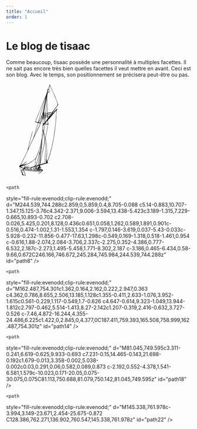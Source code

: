 ```yaml
---
title: "Accueil"
order: 1
---
```

# Le blog de tisaac

Comme beaucoup, tisaac possède une personnalité à multiples facettes. 
Il ne sait pas encore très bien quelles facettes il veut mettre en avant.
Ceci est son blog. Avec le temps, son positionnement se précisera peut-être ou pas.

<svg
   version="1.1"
   id="Layer_1"
   x="0px"
   y="0px"
   width="204px"
   height="264px"
   viewBox="0 0 612 792"
   style="enable-background:new 0 0 612 792;"
   xml:space="preserve"
   id="voilier"
   pagecolor="--couleur-primaire"
   bordercolor="--couleur-primaire"
   borderopacity="1.0">
<g
   id="g254">
	<path
   style="fill:none;"
   d="M277.86,684.738c-0.368,0.174-0.735,0.348-1.104,0.521c-0.97-3.931,0.422-7.654,1.044-11.441   c0.053-0.328,0.569-0.711,0.946-0.834c3.153-1.024,6.298-2.088,9.495-2.959c6.669-1.817,13.391-3.438,20.047-5.3   c6.642-1.856,13.229-3.909,19.84-5.874c4.096-1.219,8.299-2.176,12.228-3.798c1.347-0.556,2.004-2.779,2.976-4.24   c-1.388-0.664-2.747-1.407-4.18-1.95c-0.56-0.213-1.29,0.023-2.356,0.076c0.333-1.092,0.52-1.817,0.773-2.519   c1.16-3.21,2.347-6.41,3.51-9.618c3.367-9.278,6.74-18.555,10.087-27.841c1.871-5.19,3.922-10.329,5.489-15.61   c2.329-7.845,4.222-15.817,6.445-23.694c2.414-8.551,5.238-16.992,7.44-25.595c2.486-9.72,4.569-19.546,6.66-29.36   c2.392-11.221,4.584-22.485,6.899-33.722c0.388-1.883,1.07-3.704,1.43-5.589c1.077-5.651,2.076-11.318,3.082-16.981   c1.479-8.338,3.053-16.661,4.374-25.022c1.31-8.288,2.395-16.61,3.501-24.928c0.572-4.306,0.932-8.64,1.473-12.95   c0.521-4.159,1.135-8.307,1.734-12.457c0.732-5.068,1.556-10.123,2.21-15.201c0.257-1.994,0.035-4.047,0.252-6.049   c0.588-5.439,1.313-10.864,1.943-16.299c0.523-4.51,0.984-9.026,1.478-13.54c0.564-5.165,1.208-10.322,1.681-15.496   c0.425-4.642,0.622-9.304,1.007-13.95c0.206-2.482,0.675-4.941,0.89-7.423c0.489-5.65,1.002-11.301,1.295-16.963   c0.203-3.925-0.167-7.885,0.116-11.801c0.539-7.42,1.449-14.811,2.045-22.227c0.587-7.317,0.891-14.656,1.526-21.968   c0.121-1.392,1.099-2.772,1.895-4.02c0.593-0.926,1.549-1.616,2.313-2.437c1.307-1.401,1.255-3.103-0.021-4.186   c-0.515-0.438-2.539,0.127-3.269,0.85c-3.225,3.193-6.115,6.726-9.349,9.91c-2.708,2.666-4.179,7.189-9.236,6.638   c-0.109-0.012-0.229,0.239-0.372,0.311c-2.561,1.271-5.125,2.533-7.689,3.796c-0.147-0.247-0.297-0.493-0.443-0.739   c0.993-1.624,1.9-3.308,2.994-4.861c4.436-6.295,8.915-12.56,13.405-18.815c4.477-6.236,9.007-12.435,13.474-18.677   c2.744-3.833,5.458-7.689,8.096-11.596c0.942-1.396,1.88-2.934,0.437-5.417c-0.818,1.412-1.472,2.539-2.369,4.084   c-1.555-5.573-2.593-10.138-4.112-14.536c-2.304-6.669-5.02-13.194-7.421-19.831c-2.296-6.344-4.146-12.862-6.677-19.107   c-3.317-8.187-7.101-16.185-10.702-24.256c-2.136-4.787-4.262-9.579-6.482-14.328c-1.036-2.216-2.443-4.262-3.405-6.506   c-3.203-7.469-6.298-14.986-9.391-22.502c-0.691-1.679-1.07-3.492-1.834-5.132c-1.397-3.002-3.039-5.889-4.462-8.879   c-3.3-6.932-6.607-13.863-9.733-20.875c-0.775-1.74-0.861-3.787-1.274-5.692c-0.183-0.839-0.393-1.674-0.589-2.511   c-0.293-0.036-0.585-0.072-0.878-0.108c-0.645,1.453-1.504,2.853-1.893,4.373c-0.932,3.644-1.532,7.372-2.464,11.015   c-1.886,7.376-3.869,14.729-5.897,22.068c-0.366,1.326-1.14,2.54-1.726,3.805c-0.852-1.303-1.709-2.603-2.548-3.915   c-0.088-0.137-0.022-0.367-0.104-0.511c-0.396-0.696-0.818-1.376-1.231-2.062c-0.605,0.639-1.538,1.184-1.757,1.935   c-0.658,2.263-1.031,4.607-1.53,6.917c-0.699,3.242-1.499,6.466-2.097,9.727c-0.869,4.733-1.09,9.649-2.491,14.209   c-2.871,9.35-5.992,18.657-9.654,27.722c-4.752,11.761-10.228,23.227-15.207,34.898c-3.571,8.37-6.842,16.868-10.245,25.31   c-2.522,6.258-5,12.535-7.573,18.772c-1.999,4.844-4.233,9.593-6.153,14.468c-3.528,8.961-6.788,18.028-10.374,26.966   c-3.32,8.279-6.998,16.414-10.375,24.671c-4.047,9.896-7.983,19.839-11.893,29.791c-3.397,8.647-6.617,17.366-10.077,25.988   c-1.112,2.773-1.849,5.802-4.66,7.707c-1.55,1.05-0.953,2.777,1.113,3.471c3.268,1.096,6.564,2.119,9.886,3.037   c2.862,0.792,5.797,1.324,8.662,2.106c1.543,0.421,3.01,1.129,4.452,1.685c-1.66,5.268-3.228,10.071-4.684,14.908   c-1.84,6.115-3.499,12.286-5.4,18.381c-2.139,6.857-4.557,13.628-6.68,20.491c-2.25,7.271-4.241,14.622-6.459,21.902   c-0.772,2.533-2.024,4.919-2.804,7.45c-0.732,2.376-0.963,4.906-1.707,7.278c-2.517,8.027-5.824,15.875-7.572,24.06   c-1.741,8.144-5.932,15.115-8.892,22.65c-2.261,5.76-5.641,11.067-8.237,16.709c-5.077,11.034-9.801,22.232-14.963,33.225   c-3.681,7.84-7.835,15.457-11.792,23.166c-0.222,0.433-0.572,0.8-1.117,1.545c-0.038-0.792-0.13-1.142-0.058-1.453   c1.921-8.167,3.844-16.334,5.803-24.493c0.693-2.884,1.535-5.731,2.214-8.618c1.656-7.05,3.103-14.153,4.917-21.162   c2.605-10.064,5.45-20.067,8.215-30.09c1.209-4.383,2.486-8.746,3.706-13.125c1.076-3.866,2.157-7.733,3.161-11.618   c1.618-6.263,3.167-12.542,4.761-18.811c1.158-4.56,2.341-9.114,3.512-13.671c0.885-3.09,1.707-6.201,2.667-9.269   c3.348-10.691,6.788-21.355,10.097-32.058c1.188-3.84,2.073-7.772,3.15-11.647c1.711-6.151,3.479-12.286,5.18-18.439   c0.13-0.474-0.091-1.046-0.148-1.572c-1.025,0.776-1.575,1.642-1.876,2.586c-1.196,3.75-2.349,7.513-3.456,11.291   c-2.761,9.416-5.47,18.848-8.233,28.263c-1.235,4.204-2.622,8.362-3.809,12.578c-1.565,5.561-3.029,11.15-4.439,16.751   c-0.102,0.41,0.586,1.018,0.907,1.533c-2.479,0.373-2.355,2.576-2.83,4.229c-1.696,5.896-3.192,11.85-4.913,17.738   c-1.018,3.484-2.5,6.838-3.431,10.342c-0.793,2.987-0.857,6.169-1.656,9.154c-3.197,11.942-6.717,23.8-9.81,35.769   c-3.923,15.183-7.551,30.441-11.3,45.668c-2.14,8.69-4.125,17.421-6.454,26.06c-1.434,5.315-3.119,10.598-5.178,15.698   c-2.127,5.266-4.798,10.316-7.312,15.421c-4.729,9.604-9.499,19.187-14.284,28.762c-3.167,6.337-6.486,12.599-9.565,18.977   c-4.102,8.495-7.821,17.181-12.109,25.578c-3.604,7.061-7.746,13.851-11.739,20.708c-1.398,2.404-3.389,4.512-4.484,7.027   c-0.696,1.601-1.251,2.152-2.935,2.123c-0.998-0.018-2.741,0.528-2.853,1.083c-0.204,1.01,0.421,2.285,0.955,3.319   c0.5,0.97,1.631,1.672,1.954,2.664c0.89,2.736,1.381,5.601,2.243,8.348c4.232,13.468,9.593,26.498,15.096,39.489   c2.402,5.672,3.741,11.787,5.795,17.619c0.351,0.995,1.963,2.315,2.846,2.213c2.912-0.337,5.442,0.187,7.633,2.038   c2.898,2.447,5.566,0.485,8.376-0.212c-0.9-0.68-1.881-1.368-2.797-1.289c-3.931,0.336-6.27-1.787-7.987-4.883   c-1.477-2.66-3.635-5.312-3.963-8.145c-0.388-3.348,0.779-6.901,1.43-10.337c0.685-3.616,1.735-7.17,2.284-10.802   c0.369-2.442,0.842-4.569,3.047-6.066c0.43-0.293,0.39-1.495,0.321-2.255c-0.104-1.158-0.426-2.295-0.654-3.441   c0.261-0.06,0.521-0.12,0.78-0.18c0.298,0.588,0.735,1.146,0.873,1.77c1.464,6.624,2.807,13.275,4.329,19.886   c1.829,7.944,2.374,16.251,6.998,23.956c-2.002-0.144-3.476-0.249-4.933-0.353c0,0.35-0.067,0.622,0.01,0.672   c1.855,1.205,3.609,2.761,5.648,3.403c0.914,0.288,2.407-1.257,3.636-1.971c-0.503-0.803-0.983-1.623-1.517-2.406   c-0.63-0.922-1.626-1.723-1.911-2.731c-2.402-8.505-4.778-17.02-6.95-25.585c-1.092-4.31-1.776-8.725-2.58-13.104   c-0.408-2.222-0.673-4.469-1.019-6.815c0.632-0.126,1.063-0.327,1.46-0.273c6.076,0.827,12.157,1.634,18.218,2.558   c3.95,0.603,7.871,1.4,11.809,2.083c0.932,0.16,1.896,0.141,2.825,0.316c6.802,1.281,13.569,2.791,20.406,3.841   c7.419,1.139,14.886,2.044,22.362,2.714c9.314,0.835,18.651,1.592,27.994,1.87c5.958,0.179,11.968-0.328,17.909-0.963   c8.246-0.879,16.444-2.195,24.674-3.233c0.908-0.114,1.89,0.364,2.837,0.569c-5.354,3.242-10.955,4.638-16.702,5.13   c-6.621,0.566-13.313,0.353-19.917,1.034c-8.403,0.866-16.789,0.851-25.192,0.523c-6.516-0.255-13.066-0.383-19.526-1.177   c-8.839-1.086-17.604-2.774-26.408-4.159c-7.437-1.169-14.876-2.321-22.328-3.386c-4.586-0.655-9.188-1.289-13.804-1.578   c-1.156-0.072-2.397,1.22-3.599,1.885c0.959,0.483,1.882,1.281,2.885,1.403c10.418,1.266,20.862,2.321,31.269,3.656   c4.649,0.596,9.201,1.973,13.854,2.503c11.115,1.267,22.256,2.335,33.403,3.292c4.784,0.41,9.611,0.521,14.414,0.455   c10.089-0.139,20.174-0.484,30.262-0.751c0.259-0.007,0.517-0.074,0.773-0.128c5.521-1.145,11.044-2.292,17.188-3.567   c-3.537,3.129-6.336,6.275-9.749,8.467c-5.138,3.3-10.71,5.92-16.086,8.85c-1.974,1.075-3.915,2.21-5.87,3.316   c0.14,0.299,0.281,0.598,0.421,0.897c0.708-0.155,1.438-0.243,2.119-0.475c8.853-2.993,16.896-7.527,24.446-12.97   c4.846-3.491,8.338-8.193,11.441-13.204c1.328-2.145,0.982-3.763-1.356-4.628c-3.963-1.468-8.031-2.676-12.108-3.801   c-3.298-0.91-4.705-4.641-2.613-7.4c2.814-3.715,2.624-5.449-1.014-8.322c1.495-1.972,1.357-3.802-0.608-5.463   C280.781,683.303,279.329,683.519,277.86,684.738z M351.011,731.968c0.007,0.083,0.014,0.165,0.021,0.247   c-13.362,1.052-26.726,2.103-39.922,3.141c1.025,1.072,5.075,2.061,8.058,1.762c6.52-0.651,13.038-1.904,19.551-1.87   c10.281,0.055,19.939-3.525,30.041-4.264c4.703-0.344,9.402-0.755,14.11-1.008c2-0.107,4.029,0.292,6.022,0.147   c5.635-0.408,11.27-0.895,16.884-1.534c1.95-0.222,3.84-0.981,5.756-1.495c-0.05-0.344-0.101-0.686-0.15-1.028   c-0.848-0.041-1.728-0.249-2.537-0.092c-1.626,0.317-3.199,1.15-4.816,1.214c-8.462,0.334-16.908,1.399-25.409,0.35   c-2.555-0.314-5.231-0.003-7.807,0.351c-1.527,0.209-2.932,1.351-4.456,1.538c-1.577,0.194-3.232-0.417-4.852-0.402   c-6.133,0.055-12.266,0.211-18.397,0.358c-0.682,0.018-1.358,0.223-2.038,0.341c-0.009,0.396-0.018,0.792-0.028,1.188   C344.364,731.263,347.688,731.615,351.011,731.968z M244.539,744.288c0.745,1.696,1.627,2.384,3.906,2.319   c3.226-0.092,6.474-0.207,9.66-0.672c2.844-0.415,6.028-0.691,8.302-2.187c2.146-1.409,4.257-1.835,6.532-2.187   c1.632-0.253,3.09-0.457,3.706-2.337c0.143-0.437,0.912-0.785,1.461-0.954c5.774-1.774,11.703-1.53,17.63-1.298   c1.811,0.07,3.632,0.18,5.43,0.033c0.551-0.045,1.038-0.881,1.553-1.354c-0.629-0.312-1.24-0.844-1.891-0.901   c-2.703-0.234-5.42-0.462-8.128-0.436c-3.664,0.037-7.704-0.613-10.893,0.702c-4.432,1.829-9.095,3.052-13.438,5.423   c-4.419,2.413-9.986,2.877-15.125,3.76C250.398,744.688,247.398,744.288,244.539,744.288z M162.487,754.301   c3.021,4.698,24.923,5.092,27.616,0.995c-1.533,0-2.956,0-4.377,0c8.242-1.869,17.025-1.353,24.486-6.225   c-1.311-0.105-2.52,0.207-3.727,0.526c-2.755,0.729-5.472,1.68-8.27,2.142c-4.622,0.763-9.297,1.197-13.944,1.812   c-0.583,0.077-1.14,0.397-1.7,0.626c-1.318,0.539-2.596,1.204-3.952,1.615c-4.53,1.378-8.822-0.342-13.185-1.128   C164.649,754.522,163.849,754.465,162.487,754.301z M341.66,749.186c0.145-0.248,0.29-0.495,0.434-0.743   c-0.684-0.26-1.384-0.774-2.05-0.734c-2.874,0.174-5.735,0.698-8.607,0.753c-11.491,0.221-22.984,0.312-34.476,0.464   c-0.603,0.008-1.204,0.147-1.806,0.226c0.767,0.848,1.546,1.39,2.36,1.45C312.275,751.698,326.995,751.279,341.66,749.186z    M81.045,749.595c0.034,0.547,0.068,1.093,0.102,1.64c10.025,0,20.052,0.096,30.075-0.075c2.203-0.038,4.388-1.027,6.581-1.579   c-0.029-0.291-0.059-0.582-0.089-0.873c-1.679,0-3.358-0.011-5.038,0.002c-7.233,0.05-14.467,0.042-21.698,0.192   C87.664,748.97,84.355,749.354,81.045,749.595z M321.468,755.288c-0.055,0.311-0.107,0.621-0.162,0.932   c1.818,0.327,3.626,0.853,5.458,0.952c11.332,0.611,22.558-0.68,33.764-2.128c0.923-0.119,1.728-1.142,2.587-1.744   c-0.161-0.21-0.322-0.421-0.483-0.631C349.086,756.118,335.24,755.176,321.468,755.288z M145.338,761.978   c-8.436-1.431-16.952,0.293-25.675-0.872C121.667,764.432,141.344,765.127,145.338,761.978z M172.025,764.895   c-2.421-2.491-5.099-0.911-7.565-0.864c-2.695,0.052-5.389,0.472-8.072,0.813c-2.423,0.309-4.832,0.729-7.528,1.145   C152.135,768.771,166.039,767.974,172.025,764.895z M172.286,760.921c3.359,4.196,7.52,2.586,11.22,2.471   c4.104-0.127,8.053-1.442,11.892-2.854c-0.051-0.249-0.101-0.5-0.153-0.75C187.68,760.162,180.118,760.534,172.286,760.921z    M380.749,754.32c-0.207,0.132-0.415,0.262-0.623,0.393c0.903,0.661,1.78,1.85,2.714,1.896c6.782,0.34,13.55-0.002,20.228-1.331   c0.556-0.11,0.974-0.914,1.456-1.396c-0.703-0.192-1.436-0.626-2.099-0.537c-2.671,0.361-5.311,1.198-7.979,1.275   C389.887,754.752,385.315,754.444,380.749,754.32z M291.908,752.158c-8.653,0-17.306,0-25.959,0   c0.713,0.911,1.64,1.694,2.671,1.873C274.214,755.002,290.471,754.119,291.908,752.158z M203.881,754.926   c5.855,3.534,10.385-0.188,15.925-1.154c-1.111-0.497-1.527-0.684-2.582-1.156c2.192-0.254,3.718-0.43,5.683-0.656   c-1.712-1.854-3.154-1.63-4.808-0.941c-2.083,0.868-4.212,1.666-6.386,2.258C209.294,753.933,206.805,754.323,203.881,754.926z    M349.809,769.228c-0.004-0.384-0.008-0.766-0.012-1.148c-7.705,0-15.411,0-23.116,0c-0.363,0.269-0.727,0.536-1.091,0.804   c0.754,0.212,1.494,0.537,2.261,0.618C335.205,770.286,342.525,770.146,349.809,769.228z M241.906,744.035   c-7.893,0.812-15.786,1.624-23.773,2.444C220.733,748.715,237.524,747.423,241.906,744.035z M243.085,761.063   c-7.527,0.312-14.304,0.591-21.083,0.871c0.011,0.242,0.021,0.484,0.03,0.726C226.67,764.347,239.954,763.685,243.085,761.063z    M278.203,761.721c0.015-0.353,0.031-0.706,0.046-1.059c-7.503-0.351-15.005-0.701-22.509-1.051c-0.019,0.41-0.035,0.82-0.054,1.23   C263.162,761.868,270.665,762.234,278.203,761.721z M284.066,761.957c-0.008,0.376-0.017,0.752-0.025,1.128   c6.999,0.458,13.965,0.417,20.812-1.592c-0.011-0.235-0.023-0.47-0.035-0.705C297.901,761.178,290.983,761.566,284.066,761.957z    M361.095,767.456c0.029,0.441,0.058,0.883,0.086,1.324c5.373-0.2,10.823,1.356,16.092-1.324   C371.88,767.456,366.487,767.456,361.095,767.456z M297.098,768.3c3.186,1.967,14.249,0.831,16.351-1.478   C307.712,767.341,302.404,767.82,297.098,768.3z M249.928,772.897c4.172,2.549,16.467,2.889,18.355,1.02   C262.159,773.577,256.043,773.236,249.928,772.897z M242.555,749.374c-5.845,0.441-11.69,0.883-17.719,1.338   C226.702,752.186,240.338,751.563,242.555,749.374z M98.416,759.209c3.072,2.592,12.311,3.243,14.505,1.211   C107.916,760.002,103.166,759.605,98.416,759.209z M326.382,778.829c-0.005,0.313-0.009,0.626-0.012,0.939   c5.683,0.271,11.372,0.047,17.062-0.168c0.002-0.257,0.004-0.515,0.005-0.771C337.752,778.829,332.066,778.829,326.382,778.829z    M250.02,758.283c-0.022-0.303-0.045-0.605-0.068-0.907c-3.678,0-7.355,0-11.034,0c0.003,0.302,0.004,0.604,0.006,0.907   C242.623,758.283,246.322,758.283,250.02,758.283z M275.246,772.946c-0.015,0.366-0.031,0.732-0.047,1.1   c3.846,1.327,7.754,1.405,11.737,0.006C283.039,773.683,279.143,773.314,275.246,772.946z M251.47,751.768   c0.022,0.294,0.044,0.588,0.067,0.882c4.152,0,8.303,0,12.456,0c-0.012-0.294-0.023-0.588-0.035-0.882   C259.796,751.768,255.633,751.768,251.47,751.768z M374.98,754.826c0.031-0.283,0.062-0.563,0.094-0.847   c-3.031-0.273-6.062-0.548-9.095-0.82C368.663,756.502,371.826,755.626,374.98,754.826z M396.324,765.668   c-3.231,0.341-6.463,0.682-9.693,1.021C388.364,768.512,394.553,767.694,396.324,765.668z M278.546,749.513   c-0.021-0.296-0.044-0.591-0.065-0.887c-4.179,0-8.357,0-12.536,0c0.001,0.242,0.002,0.485,0.003,0.729   C270.144,750.086,274.346,749.793,278.546,749.513z M117.943,752.032c2.615-0.185,5.23-0.369,7.846-0.554   C123.22,749.645,119.073,749.92,117.943,752.032z M358.515,767.93c-1.483-2.165-3.16-1.723-4.92-1.378   C354.477,768.572,354.604,768.611,358.515,767.93z"
   id="path2" />
	<path
   style="fill-rule:evenodd;clip-rule:evenodd;"
   d="M217.13,395.592c-1.172,4.556-2.354,9.111-3.513,13.67   c-1.594,6.269-3.143,12.548-4.761,18.811c-1.004,3.885-2.085,7.752-3.161,11.618c-1.22,4.379-2.497,8.742-3.706,13.125   c-2.765,10.022-5.609,20.025-8.215,30.09c-1.814,7.009-3.261,14.112-4.917,21.162c-0.679,2.887-1.521,5.734-2.214,8.618   c-1.958,8.159-3.882,16.326-5.803,24.493c-0.073,0.312,0.02,0.661,0.058,1.453c0.544-0.745,0.895-1.112,1.117-1.545   c3.957-7.709,8.111-15.326,11.792-23.166c5.162-10.992,9.886-22.19,14.963-33.225c2.596-5.642,5.976-10.949,8.237-16.709   c2.96-7.535,7.15-14.507,8.892-22.65c1.748-8.185,5.055-16.032,7.572-24.06c0.743-2.372,0.975-4.902,1.707-7.278   c0.779-2.531,2.031-4.917,2.804-7.45c2.218-7.28,4.21-14.631,6.459-21.902c2.124-6.862,4.542-13.633,6.68-20.491   c1.901-6.096,3.56-12.267,5.4-18.381c1.456-4.837,3.024-9.64,4.684-14.908c-1.442-0.556-2.909-1.264-4.452-1.685   c-2.865-0.783-5.799-1.315-8.662-2.106c-3.322-0.918-6.618-1.941-9.886-3.037c-2.066-0.693-2.663-2.421-1.113-3.471   c2.811-1.905,3.548-4.934,4.66-7.707c3.459-8.623,6.68-17.341,10.077-25.988c3.91-9.952,7.846-19.895,11.893-29.791   c3.378-8.257,7.056-16.392,10.375-24.671c3.585-8.938,6.845-18.005,10.374-26.966c1.92-4.875,4.154-9.624,6.153-14.468   c2.573-6.237,5.051-12.514,7.573-18.772c3.402-8.442,6.674-16.94,10.245-25.31c4.979-11.672,10.455-23.137,15.207-34.898   c3.662-9.064,6.783-18.372,9.654-27.722c1.401-4.56,1.622-9.476,2.491-14.209c0.598-3.261,1.397-6.484,2.097-9.727   c0.499-2.31,0.872-4.654,1.53-6.917c0.219-0.751,1.151-1.296,1.757-1.935c0.413,0.687,0.835,1.367,1.231,2.062   c0.082,0.144,0.017,0.374,0.104,0.511c0.839,1.312,1.696,2.612,2.548,3.915c0.586-1.265,1.359-2.479,1.726-3.805   c2.028-7.339,4.012-14.691,5.897-22.068c0.932-3.644,1.532-7.372,2.464-11.015c0.389-1.52,1.248-2.919,1.893-4.373   c0.293,0.036,0.585,0.072,0.878,0.108c0.196,0.836,0.406,1.671,0.589,2.511c0.413,1.905,0.499,3.952,1.274,5.692   c3.126,7.012,6.434,13.943,9.733,20.875c1.423,2.99,3.064,5.877,4.462,8.879c0.764,1.64,1.143,3.454,1.834,5.132   c3.093,7.517,6.188,15.033,9.391,22.502c0.962,2.244,2.369,4.29,3.405,6.506c2.221,4.749,4.347,9.541,6.482,14.328   c3.602,8.071,7.385,16.069,10.702,24.256c2.53,6.246,4.381,12.763,6.677,19.107c2.401,6.636,5.117,13.162,7.421,19.831   c1.52,4.398,2.558,8.962,4.112,14.536c0.897-1.546,1.551-2.672,2.369-4.084c1.443,2.483,0.506,4.021-0.437,5.417   c-2.638,3.907-5.352,7.762-8.096,11.596c-4.467,6.242-8.997,12.441-13.474,18.677c-4.49,6.255-8.97,12.521-13.405,18.815   c-1.094,1.553-2.001,3.237-2.994,4.861c0.146,0.247,0.296,0.493,0.443,0.739c2.564-1.263,5.129-2.525,7.689-3.796   c0.144-0.071,0.263-0.323,0.372-0.311c5.058,0.551,6.528-3.973,9.236-6.638c3.233-3.184,6.124-6.716,9.349-9.91   c0.729-0.723,2.754-1.288,3.269-0.85c1.275,1.083,1.327,2.784,0.021,4.186c-0.765,0.821-1.721,1.511-2.313,2.437   c-0.796,1.248-1.773,2.628-1.895,4.02c-0.636,7.312-0.939,14.651-1.526,21.968c-0.596,7.416-1.506,14.807-2.045,22.227   c-0.283,3.916,0.087,7.876-0.116,11.801c-0.293,5.662-0.806,11.313-1.295,16.963c-0.215,2.481-0.684,4.941-0.89,7.423   c-0.385,4.646-0.582,9.309-1.007,13.95c-0.473,5.173-1.116,10.331-1.681,15.496c-0.493,4.513-0.954,9.03-1.478,13.54   c-0.63,5.435-1.355,10.859-1.943,16.299c-0.217,2.002,0.005,4.055-0.252,6.049c-0.654,5.078-1.478,10.133-2.21,15.201   c-0.6,4.149-1.214,8.297-1.734,12.457c-0.541,4.31-0.9,8.644-1.473,12.95c-1.106,8.317-2.191,16.64-3.501,24.928   c-1.321,8.361-2.895,16.685-4.374,25.022c-1.006,5.663-2.005,11.33-3.082,16.981c-0.359,1.885-1.042,3.706-1.43,5.589   c-2.315,11.236-4.508,22.501-6.899,33.722c-2.091,9.814-4.174,19.641-6.66,29.36c-2.202,8.603-5.026,17.044-7.44,25.595   c-2.224,7.877-4.116,15.85-6.445,23.694c-1.567,5.281-3.618,10.42-5.489,15.61c-3.347,9.286-6.72,18.562-10.087,27.841   c-1.163,3.208-2.35,6.408-3.51,9.618c-0.254,0.701-0.44,1.427-0.773,2.519c1.066-0.053,1.797-0.289,2.356-0.076   c1.433,0.543,2.792,1.286,4.18,1.95c-0.972,1.461-1.629,3.685-2.976,4.24c-3.929,1.622-8.132,2.579-12.228,3.798   c-6.61,1.965-13.198,4.018-19.84,5.874c-6.656,1.862-13.378,3.482-20.047,5.3c-3.197,0.871-6.341,1.935-9.495,2.959   c-0.377,0.123-0.893,0.506-0.946,0.834c-0.622,3.787-2.014,7.511-1.044,11.441c0.176,1.709-1.817,4.104,2.165,4.751   c-1.06,2.457-2.032,4.628-2.926,6.832c-0.238,0.591-0.31,1.284-0.285,1.924c0.006,0.152,0.706,0.358,1.098,0.395   c0.724,0.065,1.458,0.022,2.187,0.025c-0.31,0.853-0.668,1.689-0.918,2.56c-0.814,2.841-1.685,5.673-2.309,8.557   c-0.155,0.716,0.54,1.615,0.845,2.431c0.287,0.001,0.576,0.001,0.863,0.003c1.203-3.848,2.674-7.637,3.537-11.561   c0.995-4.522,2.013-9.203-2.195-13.033c-0.74-0.673-0.66-2.246-0.958-3.403c1.469-1.22,2.921-1.436,4.492-0.106   c1.965,1.661,2.103,3.491,0.608,5.463c3.638,2.873,3.828,4.607,1.014,8.322c-2.091,2.76-0.685,6.49,2.613,7.4   c4.077,1.125,8.145,2.333,12.108,3.801c2.338,0.865,2.684,2.483,1.356,4.628c-3.104,5.011-6.596,9.713-11.441,13.204   c-7.55,5.442-15.594,9.977-24.446,12.97c-0.681,0.231-1.411,0.319-2.119,0.475c-0.14-0.3-0.281-0.599-0.421-0.897   c1.955-1.106,3.896-2.241,5.87-3.316c5.376-2.93,10.949-5.55,16.086-8.85c3.413-2.191,6.212-5.338,9.749-8.467   c-6.144,1.275-11.666,2.423-17.188,3.567c-0.256,0.054-0.515,0.121-0.773,0.128c-10.087,0.267-20.173,0.612-30.262,0.751   c-4.803,0.066-9.63-0.045-14.414-0.455c-11.147-0.957-22.288-2.025-33.403-3.292c-4.652-0.53-9.205-1.907-13.854-2.503   c-10.407-1.335-20.851-2.391-31.269-3.656c-1.003-0.122-1.926-0.92-2.885-1.403c1.202-0.665,2.443-1.957,3.599-1.885   c4.616,0.289,9.218,0.923,13.804,1.578c7.452,1.064,14.891,2.217,22.328,3.386c8.804,1.385,17.568,3.073,26.408,4.159   c6.46,0.794,13.01,0.922,19.526,1.177c8.403,0.327,16.789,0.343,25.192-0.523c6.603-0.682,13.295-0.468,19.917-1.034   c5.748-0.492,11.348-1.888,16.702-5.13c-0.947-0.205-1.93-0.684-2.837-0.569c-8.23,1.038-16.428,2.354-24.674,3.233   c-5.941,0.635-11.951,1.142-17.909,0.963c-9.343-0.278-18.68-1.035-27.994-1.87c-7.476-0.67-14.943-1.575-22.362-2.714   c-6.837-1.05-13.604-2.56-20.406-3.841c-0.929-0.176-1.893-0.156-2.825-0.316c-3.938-0.683-7.859-1.48-11.809-2.083   c-6.062-0.924-12.142-1.73-18.218-2.558c-0.396-0.054-0.828,0.147-1.46,0.273c0.346,2.347,0.611,4.594,1.019,6.815   c0.804,4.38,1.488,8.795,2.58,13.104c2.171,8.565,4.548,17.08,6.95,25.585c0.285,1.009,1.281,1.81,1.911,2.731   c0.533,0.783,1.013,1.604,1.517,2.406c-1.229,0.714-2.722,2.259-3.636,1.971c-2.039-0.643-3.793-2.198-5.648-3.403   c-0.077-0.05-0.01-0.322-0.01-0.672c1.457,0.104,2.931,0.209,4.933,0.353c-4.624-7.705-5.168-16.012-6.998-23.956   c-1.521-6.61-2.864-13.262-4.329-19.886c-0.138-0.623-0.575-1.182-0.873-1.77c-0.26,0.06-0.52,0.12-0.78,0.18   c0.229,1.146,0.55,2.283,0.654,3.441c0.069,0.76,0.109,1.962-0.321,2.255c-2.205,1.497-2.678,3.624-3.047,6.066   c-0.549,3.632-1.6,7.186-2.284,10.802c-0.65,3.436-1.817,6.989-1.43,10.337c0.328,2.833,2.486,5.484,3.963,8.145   c1.717,3.096,4.056,5.219,7.987,4.883c0.916-0.079,1.896,0.609,2.797,1.289c-2.81,0.697-5.479,2.659-8.376,0.212   c-2.191-1.852-4.721-2.375-7.633-2.038c-0.883,0.103-2.495-1.218-2.846-2.213c-2.054-5.832-3.393-11.947-5.795-17.619   c-5.503-12.991-10.864-26.021-15.096-39.489c-0.862-2.747-1.354-5.611-2.243-8.348c-0.323-0.992-1.454-1.694-1.954-2.664   c-0.533-1.034-1.159-2.31-0.955-3.319c0.112-0.555,1.855-1.101,2.853-1.083c1.684,0.029,2.239-0.522,2.935-2.123   c1.095-2.516,3.086-4.623,4.484-7.027c3.993-6.857,8.134-13.647,11.739-20.708c4.288-8.397,8.007-17.083,12.109-25.578   c3.079-6.378,6.398-12.64,9.565-18.977c4.785-9.575,9.556-19.158,14.284-28.762c2.515-5.104,5.186-10.155,7.312-15.421   c2.059-5.101,3.744-10.383,5.178-15.698c2.329-8.639,4.314-17.369,6.454-26.06c3.749-15.227,7.376-30.485,11.3-45.668   c3.093-11.969,6.613-23.826,9.81-35.769c0.799-2.985,0.863-6.167,1.656-9.154c0.93-3.504,2.413-6.857,3.431-10.342   c1.72-5.889,3.216-11.842,4.913-17.738c0.475-1.653,0.35-3.856,2.83-4.229L217.13,395.592z M389.619,246.258   c2.359-3.049,4.719-6.1,7.079-9.149c-0.325-0.22-0.649-0.439-0.974-0.659c-2.047,3.253-4.094,6.506-6.141,9.76   c-2.666,0.812-4.406,2.544-5.357,5.061c0.178,0.167,0.355,0.334,0.533,0.501C386.379,249.934,387.999,248.096,389.619,246.258z    M313.688,201.955c0.217-0.476,0.546-0.931,0.637-1.429c0.999-5.502,2.002-11.004,2.909-16.521c0.32-1.946,0.384-3.933,0.563-5.902   c-1.214,4.585-2.048,9.181-2.771,13.796c-0.522,3.341-0.896,6.705-1.336,10.059c-0.54,1.934-1.079,3.868-1.619,5.802   c0.347,0.067,0.694,0.133,1.041,0.201C313.305,205.958,313.497,203.957,313.688,201.955z M271.875,701.419   c2.002-1.562,2.078-5.418,0.215-7.471c-0.472,1.384-1.102,2.781-1.394,4.246c-0.182,0.911,0.146,1.925,0.246,2.893   c-0.521,1.674-1.207,3.317-1.524,5.028c-0.442,2.395-0.609,4.84-0.938,7.637c1.54-0.354,2.526-0.583,3.97-0.916   c-0.685-1.693-1.271-3.146-1.66-4.104c0.707-1.241,1.674-2.243,1.799-3.34C272.735,704.111,272.145,702.747,271.875,701.419z    M226.094,685.751c2.151-0.652,4.302-1.304,6.453-1.956c-0.12-0.372-0.238-0.743-0.357-1.116c-2.03,0.851-4.061,1.701-6.092,2.552   c-1.194,0.184-2.397,0.317-3.58,0.559c-6.456,1.32-12.22,5.343-19.147,4.917c-0.438-0.027-1.203,0.735-1.353,1.263   c-0.836,2.935-1.483,5.923-2.293,8.866c-0.386,1.402-0.258,2.68,1.273,2.847c0.83,0.092,2.145-0.642,2.602-1.392   c2.31-3.789,2.144-4.934-0.742-8.131c1.765-0.918,3.414-2.057,5.239-2.673C214.06,689.472,220.089,687.648,226.094,685.751z    M311.09,196.66c2.056-2.843,1.593-6.091,1.71-9.242c-0.568,1.729-1.056,3.464-1.378,5.23c-0.241,1.328-0.269,2.695-0.392,4.045   c-1.146,4.107-2.495,8.17-3.393,12.331c-1.932,8.962-3.563,17.987-5.449,26.958c-1.182,5.617-2.601,11.185-3.914,16.773   c1.922-3.126,4.132-6.246,5.026-9.706c1.856-7.179,3.075-14.526,4.44-21.826c1.222-6.533,2.347-13.086,3.385-19.652   C311.378,199.976,311.117,198.3,311.09,196.66z M281.503,324.89c-1.6,0.851-2.446,0.434-2.03-1.414   c1.263-5.611,2.654-11.193,3.929-16.802c2.149-9.454,4.241-18.92,6.383-28.376c0.151-0.67,0.576-1.276,0.761-1.942   c0.161-0.576,0.161-1.197,0.156-1.152c-7.88,15.394-15.978,31.21-24.094,47.065c0.557,0.406,0.871,0.796,1.26,0.895   c4.209,1.066,8.425,2.109,12.663,3.052c0.216,0.048,0.646-0.86,0.978-1.322c0.339-0.501,0.776-0.961,1.005-1.509   c2.805-6.708,5.575-13.432,8.363-20.148c1.308-3.149,3.118-6.183,3.835-9.459c1.128-5.15,1.405-10.48,2.262-15.699   c1.161-7.073,2.543-14.11,3.782-21.171c0.098-0.554-0.191-1.175-0.42-2.415c-0.537,0.8-0.697,1.001-0.818,1.224   c-3.787,6.945-5.002,14.679-6.771,22.235c-1.274,5.442-2.286,10.947-3.597,16.379c-0.697,2.887-1.964,5.638-2.657,8.525   C284.733,310.179,283.154,317.543,281.503,324.89z M329.032,139.629c0.262-2.972,0.522-5.944,0.783-8.916   c-1.191,2.231-1.859,4.469-2.252,6.754c-0.176,1.03,0.196,2.155,0.319,3.237c-0.505,0.88-1.279,1.707-1.469,2.65   c-0.727,3.64-1.209,7.328-1.889,10.978c-1.422,7.649-3.018,15.268-4.346,22.933c-1.506,8.701-2.794,17.438-4.184,26.159   c-1.236,7.765-2.768,15.499-3.621,23.306c-0.562,5.129-3.369,10.204-0.868,15.543c0.212,0.452-0.024,1.24-0.279,1.761   c-0.97,1.989,0.003,2.628,1.782,2.576c2.361-0.07,4.716-0.349,7.078-0.408c1.816-0.045,2.455-0.87,2.409-2.632   c-0.056-2.192-0.033-4.399,0.16-6.582c1.346-15.136,2.884-30.255,4.081-45.402c0.911-11.532,1.498-23.092,2.058-34.648   C329.073,151.179,328.966,145.4,329.032,139.629z M153.793,673.646c0.349,0.775,1.04,1.58,0.974,2.318   c-0.122,1.368-0.828,2.679-1.021,4.05c-0.189,1.34-0.041,2.728-0.041,4.276c-1.576,0.633-2.934,3.419-3.427,8.086   c5.219-5.835,10.156-11.355,15.093-16.876c0.323,0.288,0.646,0.576,0.97,0.863c-2.743,7.061-8.954,11.359-14.052,16.559   c3.1-1.746,6.04-3.642,9.001-5.504c1.24-0.779,2.556-1.646,3.193,0.547c2.083-1.299,4.208-2.516,6.22-3.9   c4.842-3.332,9.617-6.765,14.458-10.099c0.688-0.475,1.595-0.633,2.4-0.937c0.103,0.279,0.206,0.559,0.309,0.838   c-10.786,8.641-21.906,16.754-35.343,21.223c0.214,0.443,0.428,0.889,0.643,1.333c11.533-3.96,23.066-7.92,34.599-11.879   c0.123,0.274,0.246,0.55,0.369,0.825c-4.013,1.836-8.026,3.671-11.713,5.356c6.536-0.477,13.402-0.965,20.265-1.487   c2.604-0.197,5.304-0.106,7.785-0.784c9.433-2.575,18.808-5.369,28.161-8.225c0.79-0.241,1.682-1.48,1.806-2.358   c0.976-6.916,1.955-13.839,2.588-20.792c0.998-10.952,1.726-21.929,2.619-33.545c-1.323,0.584-2.44,0.88-3.332,1.502   c-8.679,6.052-17.229,12.291-26.003,18.199c-6.029,4.06-12.344,7.694-18.549,11.49c-1.791,1.096-3.622,2.131-5.471,3.125   c-6.005,3.227-11.95,6.583-18.07,9.579c-4.702,2.302-9.633,4.136-14.461,6.179c-11.879,4.369-24.133,7.222-36.816,9.11   c8.782,4.73,17.62,9.023,26.532,13.153c0.602,0.278,2.335-0.457,2.597-1.104c1.834-4.522,3.423-9.145,5.082-13.738   C152.043,678.572,152.914,676.107,153.793,673.646z M126.549,668.21c3.816-1.916,7.603-3.894,11.465-5.713   c1.185-0.558,2.854-0.313,3.829-1.056c8.689-6.614,17.269-13.375,25.898-20.066c0.462-0.357,1.097-0.492,1.651-0.729   c0.133,0.214,0.266,0.429,0.399,0.644c-6.908,6.401-13.561,13.111-21.521,18.291c-7.996,5.204-16.078,10.273-24.122,15.402   c9.567-4.093,18.606-9.495,28.664-12.437c0.17,0.356,0.342,0.713,0.512,1.069c-7.992,3.965-15.984,7.929-23.976,11.894   c3.281-0.468,6.671-0.98,9.69-2.326c9.963-4.441,19.79-9.188,29.674-13.804c0.858-0.401,1.763-0.699,2.646-1.045   c0.144,0.313,0.288,0.626,0.43,0.939c-9.02,5.228-18.062,10.412-27.659,14.71c4.615-1.048,9.167-2.249,13.46-4.065   c8.153-3.449,16.18-7.148,23.752-11.854c9.741-6.053,19.954-11.354,29.63-17.502c7.437-4.725,14.37-10.242,21.503-15.439   c2.103-1.532,4.74-2.779,6.061-4.842c3.032-4.735,5.7-9.763,7.969-14.912c2.748-6.236,4.853-12.754,7.378-19.092   c4.274-10.729,8.878-21.333,12.929-32.145c3.065-8.183,5.561-16.582,8.16-24.932c1.43-4.597,2.589-9.279,3.8-13.941   c1.758-6.771,3.608-13.523,5.127-20.349c1.446-6.496,2.513-13.075,3.75-19.617c1.457-7.701,3.258-15.358,4.281-23.117   c1.031-7.824,1.188-15.761,1.914-23.63c0.899-9.759,1.992-19.499,2.994-29.25c0.465-4.53,1.025-9.057,1.331-13.599   c0.228-3.392,0.109-6.807,0.165-10.211c0.018-1.052,0.104-2.102,0.157-3.153c0.385-7.586,0.784-15.171,1.148-22.757   c0.298-6.167-0.017-12.431,0.974-18.481c1.2-7.326,0.695-14.559,0.553-21.848c-0.071-3.635,0.062-7.274,0.106-10.912   c0.032-2.635,0.133-5.272,0.062-7.904c-0.016-0.6-0.611-1.185-1.158-2.17c-0.56,1.074-0.875,1.584-1.103,2.13   c-3.428,8.221-6.742,16.491-10.294,24.659c-3.491,8.027-7.357,15.892-10.804,23.937c-2.888,6.74-5.207,13.725-8.148,20.439   c-3.087,7.046-6.553,13.928-9.961,20.829c-5.118,10.361-10.365,20.658-15.486,31.016c-4.804,9.718-9.559,19.459-14.247,29.231   c-2.306,4.806-4.412,9.707-6.613,14.563c-2.06,4.541-4.05,9.115-6.206,13.61c-2.986,6.229-6.083,12.402-9.16,18.586   c-2.143,4.306-4.505,8.511-6.462,12.898c-2.853,6.391-5.191,13.019-8.185,19.339c-4.012,8.468-8.628,16.65-12.641,25.117   c-4.721,9.96-8.892,20.182-13.639,30.127c-4.938,10.346-10.366,20.457-15.424,30.747c-6.219,12.649-12.211,25.412-18.435,38.059   c-2.926,5.947-6.156,11.744-9.268,17.601c-1.561,2.937-3.218,5.824-4.695,8.802c-0.241,0.487,0.051,1.478,0.443,1.947   c0.225,0.27,1.209,0.101,1.733-0.136c0.424-0.191,0.67-0.778,0.995-1.189C123.9,669.786,125.225,668.999,126.549,668.21z    M411.354,225.183c-0.238-0.104-0.478-0.208-0.717-0.312c-2.222,2.5-4.5,4.955-6.655,7.512c-4.061,4.819-8.052,9.697-12.07,14.55   c-2.727,3.292-5.463,6.576-8.173,9.88c-3.089,3.766-6.056,7.637-9.258,11.304c-3.792,4.343-7.862,8.442-11.655,12.784   c-2.979,3.409-5.641,7.095-8.587,10.534c-3.634,4.243-7.538,8.261-11.062,12.589c-1.073,1.316-1.806,3.352-1.77,5.038   c0.083,3.826,0.734,7.641,1.167,11.459c0.234,2.078,0.224,4.232,0.807,6.209c0.983,3.326,1.314,6.556,0.066,9.978   c0.549,0.04,1.133-0.068,1.558,0.143c1.063,0.529,2.057,1.204,3.077,1.82c-0.881,0.697-1.758,1.401-2.647,2.087   c-0.633,0.489-1.605,0.821-1.865,1.455c-0.589,1.436-0.949,2.997-1.195,4.539c-0.892,5.616-1.57,11.271-2.577,16.866   c-0.9,5-2.277,9.914-3.177,14.913c-1.674,9.299-3.022,18.658-4.763,27.944c-1,5.335-2.593,10.555-3.754,15.862   c-1.621,7.407-3.232,14.822-4.564,22.285c-0.772,4.321-1.762,8.541,0.019,13.156c1.573,4.08,1.714,8.732,2.344,13.153   c0.433,3.026,0.423,6.121,0.954,9.124c1.001,5.667,2.539,11.25,3.322,16.94c0.991,7.186,1.611,14.435,2.101,21.676   c0.692,10.226,1.162,20.468,1.642,30.707c0.217,4.613,0.317,9.236,0.31,13.855c-0.012,8.427,0.048,16.861-0.291,25.278   c-0.257,6.381-1.164,12.733-1.63,19.111c-0.268,3.672-0.282,7.366-0.321,11.052c-0.076,7.072-2.914,14.12-0.147,21.233   c0.387,0.992,0.265,2.181,0.377,3.277c0.796-3.046,3.851-5.59,1.991-9.256c-0.202-0.396,0.545-1.752,0.614-1.734   c1.462,0.375,1.06-0.851,1.334-1.468c0.36-0.806,0.723-1.611,1.084-2.417c0.34,0.094,0.68,0.187,1.02,0.279   c-0.572,3.158-1.146,6.317-1.719,9.476c0.215,0.064,0.431,0.13,0.646,0.193c0.878-1.823,1.896-3.594,2.606-5.479   c2.499-6.619,4.974-13.25,7.307-19.929c3.106-8.892,6.301-17.762,9.041-26.768c3.441-11.308,6.548-22.72,9.638-34.13   c3.12-11.525,6.201-23.066,8.974-34.678c1.083-4.537,0.818-9.307,2.118-13.911c1.78-6.312,2.964-12.792,4.33-19.216   c1.472-6.914,2.896-13.839,4.265-20.774c0.659-3.344,1.072-6.735,1.73-10.08c0.858-4.364,2.033-8.673,2.735-13.06   c0.859-5.348,1.337-10.755,2.038-16.129c0.949-7.295,1.988-14.579,2.923-21.877c0.507-3.968,0.761-7.97,1.337-11.926   c0.805-5.525,1.959-11.001,2.684-16.536c0.909-6.945,1.525-13.928,2.287-20.892c0.6-5.484,1.106-10.982,1.868-16.444   c1.381-9.901,2.949-19.77,2.753-29.822c-0.062-3.132,0.156-6.283,0.447-9.406c0.677-7.234,1.566-14.449,2.197-21.686   c0.622-7.141,1.056-14.298,1.527-21.451c0.572-8.721,1.11-17.445,1.623-26.17C411.668,227,411.447,226.088,411.354,225.183z    M357.978,21.915c-0.327,0.061-0.653,0.123-0.979,0.185c-0.539,2.631-0.957,5.295-1.644,7.888   c-1.881,7.103-3.809,14.195-5.865,21.249c-0.58,1.99-0.811,3.539,0.796,5.27c2.075,2.236,2.97,5.065,3.129,8.191   c0.087,1.681,0.776,3.341,1.27,4.988c0.43,1.44,0.864,2.818-1.429,3.862c-0.78-3.89-1.3-7.583-2.318-11.133   c-0.568-1.982-1.557-4.265-3.097-5.436c-1.752-1.329-4.332-1.568-6.75-2.346c-0.151,1.008-0.323,2.367-0.564,3.713   c-0.431,2.398-1.055,4.773-1.317,7.188c-0.325,2.969,2.145,5.988,5.02,5.873c3.357-0.134,5.898,0.621,6.901,4.357   c0.767-0.677,1.303-1.149,1.853-1.633c2.325,3.232,1.988,5.504-1.026,6.781c-1.316-2.152-2.606-4.351-3.989-6.489   c-1.045-1.618-3.166-1.473-3.897,0.481c-1.605,4.295-2.765,8.759-4.385,13.048c-1.405,3.721-0.695,8.034-3.317,11.396   c-0.28,0.358-0.25,1.008-0.254,1.523c-0.038,4.002-0.016,8.004-0.079,12.005c-0.04,2.444-0.335,4.889-0.281,7.328   c0.162,7.274,0.525,14.545,0.646,21.819c0.085,5.142-0.223,10.29-0.128,15.432c0.164,8.842,0.487,17.682,0.795,26.521   c0.037,1.027,0.404,2.043,0.63,3.129c-0.177,0.863-0.582,1.895-0.569,2.921c0.073,5.873,0.233,11.746,0.383,17.617   c0.192,7.447,0.405,14.895,0.603,22.342c0.106,4.005,0.143,8.014,0.337,12.014c0.055,1.127,0.361,3.063,0.896,3.191   c1.54,0.367,3.287,0.173,4.892-0.126c1.535-0.287,2.958-1.183,4.493-1.446c1.89-0.325,3.912,0.006,5.761-0.434   c6.47-1.54,12.926-3.162,19.314-5.004c4.09-1.18,7.824-2.77,10.311-6.882c3.426-5.664,7.529-10.925,11.432-16.294   c2.673-3.677,5.506-7.237,8.247-10.864c1.529-2.023,3.047-4.056,4.518-6.122c2.729-3.835,5.339-7.758,8.15-11.532   c2.789-3.743,5.225-7.566,4.031-12.509c-1.205-5-2.271-10.065-3.951-14.911c-3.76-10.841-7.631-21.655-11.886-32.309   c-4.771-11.939-9.939-23.721-15.087-35.505c-2.17-4.965-4.902-9.686-7.068-14.653c-3.077-7.055-5.702-14.308-8.821-21.342   c-4.218-9.515-8.712-18.907-13.115-28.339C359.769,25.218,358.842,23.58,357.978,21.915z M315.936,480.638   c-12.582,62.088-25.029,123.514-37.589,185.498c2.424-0.647,4.244-1.148,6.071-1.619c8.301-2.136,16.614-4.224,24.889-6.456   c0.85-0.229,1.879-1.178,2.128-2.003c1.001-3.324,2.066-6.689,2.483-10.116c0.77-6.327,1.09-12.709,1.616-19.067   c0.37-4.447,0.745-8.896,1.166-13.338c0.605-6.361,1.386-12.709,1.854-19.081c0.611-8.339,1.053-16.692,1.454-25.047   c0.378-7.874,0.89-15.757,0.833-23.633c-0.072-10.161-0.589-20.324-1.043-30.48c-0.188-4.202-0.613-8.4-1.096-12.582   C317.88,495.589,316.925,488.479,315.936,480.638z M306.119,417.329c-0.22,0.008-0.439,0.015-0.659,0.022   c-0.91,4.613-1.803,9.23-2.736,13.84c-1.01,5.002-2.015,10.005-3.101,14.99c-0.761,3.493-1.681,6.95-2.479,10.437   c-0.742,3.24-1.431,6.494-2.12,9.747c-0.803,3.783-2.76,7.462-1.014,11.49c0.188,0.433,0.011,1.03-0.018,1.55   c-0.406,7.605-0.73,15.217-1.247,22.815c-0.493,7.242-1.118,14.477-1.812,21.702c-0.75,7.828-1.716,15.637-2.459,23.467   c-0.513,5.409-0.742,10.847-1.206,16.263c-0.961,11.199-1.947,22.396-3.011,33.586c-0.821,8.628-1.825,17.238-2.658,25.864   c-0.702,7.277-1.282,14.564-1.888,21.851c-0.033,0.388,0.207,0.799,0.434,1.6c0.36-2.253,0.574-4.081,0.953-5.874   c2.147-10.169,4.333-20.329,6.509-30.493c1.744-8.143,3.642-16.256,5.205-24.435c2.151-11.257,3.891-22.594,6.105-33.839   c1.789-9.084,4.102-18.063,6.025-27.122c1.671-7.875,3.072-15.808,4.683-23.696c1.501-7.354,3.157-14.678,4.662-22.031   c0.401-1.964,0.806-4.011,0.676-5.984c-0.328-4.978-0.822-9.954-1.506-14.896c-0.729-5.269-1.723-10.501-2.653-15.741   c-0.838-4.721-1.744-9.43-2.625-14.143C307.497,424.642,306.807,420.986,306.119,417.329z M319.196,125.561   c-0.363-0.098-0.727-0.197-1.09-0.295c-26.283,63.648-52.518,127.317-77.663,191.98c7.673,1.837,14.911,3.569,22.551,5.398   c-1.168-3.869-1.136-3.847,0.821-6.574c0.436-0.608,0.635-1.42,0.824-2.168c1.31-5.161,2.494-10.355,3.896-15.489   c1.888-6.913,3.994-13.766,5.904-20.673c2.796-10.116,5.409-20.284,8.27-30.382c2.763-9.747,5.759-19.427,8.618-29.148   c2.353-8.004,4.631-16.03,6.99-24.033c1.016-3.444,2.201-6.839,3.22-10.283c2.856-9.641,5.556-19.329,8.527-28.934   c2.664-8.613,5.627-17.133,8.409-25.711C318.857,128.065,318.963,126.792,319.196,125.561z M316.829,339.064   c0.35,0.013,0.699,0.027,1.05,0.041c0.059,1.302,0.339,2.64,0.141,3.902c-1.542,9.844-3.09,19.69-4.812,29.504   c-1.385,7.897-3.051,15.746-4.504,23.632c-0.217,1.173-0.169,2.49,0.13,3.645c1.771,6.849,3.694,13.658,5.481,20.503   c1.85,7.084,3.566,14.204,5.437,21.284c0.277,1.052,1.071,1.968,1.757,3.178c2.682-12.565,5.256-24.641,7.842-36.715   c0.312-1.453,0.772-2.877,1.026-4.338c1.361-7.829,2.643-15.671,4.027-23.495c0.67-3.788,1.561-7.536,2.253-11.319   c1.531-8.35,2.937-16.723,4.531-25.061c0.516-2.69,0.172-3.486-2.608-3.879c-6.146-0.868-12.278-1.872-18.449-2.491   c-2.047-0.205-4.524,0.056-6.212,1.082c-2.144,1.303-3.767,3.527-5.466,5.484c-3.421,3.94-7.409,7.604-6.745,13.629   c0.208,1.883,0.119,3.823-0.046,5.719c-0.425,4.865-1.553,9.634,0.582,14.522c1.771,4.056,2.75,8.457,4.12,12.692   c0.185,0.572,0.61,1.066,1.181,2.029C310.705,374.383,313.768,356.724,316.829,339.064z M321.778,457.724   c-0.228-0.017-0.454-0.034-0.68-0.05c-0.275,0.621-0.685,1.218-0.804,1.867c-0.784,4.297-1.508,8.604-2.245,12.908   c-0.118,0.688-0.358,1.397-0.288,2.07c0.974,9.316,2.321,18.605,2.925,27.944c0.96,14.826,1.68,29.679,2.012,44.531   c0.188,8.384-0.531,16.793-0.965,25.186c-0.509,9.87-1.14,19.734-1.745,29.601c-0.139,2.269-0.336,4.539-0.602,6.797   c-0.932,7.887-1.977,15.761-2.835,23.654c-0.53,4.868-0.745,9.771-1.207,14.646c-0.3,3.164-0.792,6.311-1.228,9.693   c1.175-0.206,2.203-0.317,3.196-0.571c5.293-1.352,8.27-3.912,8.152-8.128c-0.191-6.88-0.813-13.75-4.268-20.025   c-0.899-1.631-1.047-3.675-1.54-5.528c0.314-0.083,0.629-0.166,0.943-0.249c3.397,6.494,6.799,12.988,6.185,20.82   c3.306-30.885,6.051-61.748,5.268-92.864C331.271,518.931,326.973,488.287,321.778,457.724z M290.425,476.103   c-0.202-0.029-0.403-0.059-0.605-0.087c-0.663,2.949-1.446,5.878-1.957,8.854c-0.678,3.952-0.804,8.027-1.772,11.897   c-1.886,7.529-4.154,14.967-6.334,22.421c-3.066,10.484-6.04,21.001-9.359,31.405c-2.091,6.557-4.669,12.962-7.16,19.385   c-3.003,7.741-6.136,15.434-9.227,23.141c-3.065,7.643-6.225,15.248-9.186,22.93c-1.432,3.715-3.076,7.488-3.613,11.375   c-0.86,6.229-0.705,12.593-1.302,18.869c-0.688,7.222-1.783,14.403-2.59,21.615c-0.322,2.872-0.349,5.778-0.51,8.668   c0.231,0.094,0.464,0.188,0.696,0.28c1.594-1.941,3.697-3.654,4.69-5.865c3.542-7.888,7.024-15.832,9.917-23.973   c2.455-6.911,4.078-14.118,6.042-21.202c1.216-4.382,2.458-8.758,3.55-13.172c1.298-5.25,2.297-10.578,3.693-15.802   c2.75-10.295,5.745-20.525,8.52-30.814c1.685-6.247,3.387-12.507,4.648-18.847c1.62-8.139,2.678-16.39,4.22-24.546   c1.119-5.92,2.876-11.724,3.905-17.654c1.251-7.211,2.056-14.5,3.011-21.761C290.012,480.856,290.188,478.476,290.425,476.103z    M267.102,315.959c1.851-3.447,3.708-6.891,5.553-10.341c2.729-5.102,5.588-10.139,8.132-15.332   c2.659-5.426,4.485-11.326,7.623-16.436c4.271-6.952,6.401-14.501,8.146-22.26c1.86-8.271,3.552-16.581,5.301-24.877   c2.217-10.531,4.312-21.088,6.657-31.59c1.789-8.016,4.362-15.885,5.71-23.966c1.461-8.747,4.207-17.147,5.909-25.79   c1.055-5.357,3.657-10.623,2.081-16.365c-0.094-0.343,0.526-0.85,0.74-1.314c1.742-3.798,3.077-7.678,2.57-12.605   C320.624,126.132,272.584,285.309,267.102,315.959z M230.552,431.732c0.277,0.145,0.554,0.288,0.832,0.433   c8.115-16.577,16.091-33.225,24.385-49.711c8.368-16.636,16.408-33.399,22.598-51.44c-0.943-0.368-1.992-0.949-3.114-1.181   c-3.089-0.637-6.262-0.929-9.3-1.739c-2.36-0.63-3.2,0.344-3.742,2.322c-1.296,4.729-2.55,9.471-3.994,14.155   c-1.367,4.437-3.048,8.776-4.421,13.211c-2.275,7.352-4.373,14.758-6.622,22.119c-2.425,7.938-4.929,15.852-7.415,23.771   c-1.541,4.912-3.073,9.826-4.677,14.718C233.619,422.853,232.065,427.286,230.552,431.732z M333.448,112.686   c-0.419,0.061-0.837,0.122-1.256,0.184c0,1.684,0.003,3.368-0.001,5.052c-0.003,1.664,0.08,3.335-0.035,4.992   c-0.235,3.368-0.76,6.724-0.84,10.094c-0.166,6.848,0.124,13.712-0.212,20.549c-0.493,10.042-1.381,20.063-2.075,30.096   c-0.205,2.976-0.237,5.965-0.498,8.935c-0.661,7.555-1.422,15.102-2.11,22.654c-0.311,3.404-0.56,6.814-0.806,10.224   c-0.44,6.113-0.847,12.228-1.292,18.34c-0.118,1.637,0.457,2.542,2.221,2.394c2.787-0.236,5.587-0.383,8.353-0.779   c0.539-0.078,1.326-1.115,1.339-1.724c0.073-3.583-0.007-7.171-0.111-10.755c-0.271-9.28-0.662-18.558-0.852-27.84   c-0.29-14.183-0.444-28.369-0.669-42.553c-0.131-8.227-0.336-16.453-0.419-24.681c-0.075-7.469-0.008-14.939-0.071-22.409   C334.104,114.532,333.68,113.609,333.448,112.686z M274.684,577.488c-0.17-0.031-0.34-0.062-0.51-0.095   c-1.441,4.552-2.875,9.108-4.327,13.656c-0.959,3.005-2.09,5.962-2.888,9.007c-3.478,13.269-6.759,26.588-10.327,39.831   c-1.543,5.725-3.659,11.293-5.423,16.961c-2.069,6.648-4.336,13.2-8.222,19.062c-0.058,0.086,0.08,0.303,0.207,0.729   c5.332-1.642,10.677-3.222,15.959-4.987c0.697-0.233,1.407-1.35,1.552-2.158c0.835-4.64,1.508-9.309,2.225-13.971   c1.223-7.952,2.455-15.903,3.652-23.86c1.418-9.431,2.808-18.866,4.199-28.301c0.676-4.587,1.303-9.183,1.993-13.768   C273.381,585.555,274.045,581.523,274.684,577.488z M285.862,522.46c-0.156-0.017-0.312-0.034-0.468-0.051   c-0.876,4.64-1.794,9.272-2.616,13.923c-0.897,5.073-1.8,10.15-2.529,15.25c-0.69,4.842-1.179,9.711-1.715,14.573   c-0.382,3.456-0.484,6.957-1.087,10.372c-1.062,6.019-2.655,11.95-3.582,17.988c-1.327,8.65-2.127,17.38-3.383,26.042   c-2.072,14.288-4.375,28.543-6.462,42.83c-0.331,2.264-0.046,4.618-0.046,7.194c1.591-0.505,2.872-1.02,4.201-1.305   c1.718-0.369,2.553-1.275,2.639-3.063c0.124-2.537,0.332-5.076,0.621-7.601c1.25-10.945,2.599-21.882,3.808-32.832   c1.4-12.697,2.696-25.407,4.02-38.112c0.153-1.467,0.125-2.955,0.301-4.418c0.732-6.068,1.646-12.117,2.236-18.198   c0.778-8.021,1.235-16.072,1.98-24.096C284.352,534.78,285.158,528.625,285.862,522.46z M233.58,686.301   c-4.95,1.545-9.833,3.076-14.721,4.59c-1.502,0.466-3.05,0.801-4.524,1.339c-3.239,1.183-6.367,2.441-7.185,6.458   c-0.461,2.27-1.358,4.449-2.062,6.679c2.269,1.134,4.458,2.227,6.858,3.426c0.062-3.835,0.191-4.078,2.362-4.771   c0.233,1.003,0.249,2.117,0.732,2.965c1.97,3.455-2.198,2.644-2.955,4.216c-0.12,0.247-1.891,0.157-2.397-0.315   c-2.879-2.687-6.338-3.882-9.982-5.253c-5.674-2.134-11.352-1.229-17.022-1.618c-0.444-0.03-1.373,0.909-1.333,1.328   c0.061,0.646,0.677,1.674,1.207,1.778c8.301,1.639,16.611,3.238,24.951,4.664c4.136,0.707,8.33,1.112,12.512,1.48   c0.719,0.063,2.13-0.689,2.174-1.163c0.24-2.616,0.983-5.649-0.024-7.802c-1.254-2.683-0.684-4.944-0.322-7.377   c0.24-1.617,2.823-3.109,3.772-2.174c0.853,0.841,1.126,2.473,1.214,3.786c0.036,0.533-1.166,1.09-1.676,1.737   c-0.411,0.521-1.027,1.337-0.87,1.776c1.426,3.952,0.47,7.816-0.098,11.729c6.276,1.375,9.03-0.703,7.532-5.886   c-2.167,0.155-4.344,0.31-6.522,0.465c-0.06-0.259-0.119-0.519-0.178-0.777c1.573-0.544,3.116-1.396,4.728-1.56   c2.431-0.248,2.994-1.37,3.034-3.647C232.879,697.081,233.287,691.794,233.58,686.301z M254.603,700.833   c0.324,0.021,0.647,0.042,0.971,0.063c1.094-7.125,2.188-14.252,3.375-21.98c-2.846,0.74-4.78,1.188-6.682,1.749   c-5.02,1.481-10.009,3.067-15.043,4.497c-1.736,0.492-2.589,1.77-1.957,3.097c1.526,3.2-0.374,6.056-0.403,9.066   c-0.013,1.291-0.003,2.582-0.003,3.888c1.195-0.092,2.165-0.167,3.287-0.254c-0.14,0.62-0.114,0.95-0.266,1.107   c-1.273,1.309-0.63,3.624-2.895,4.696c-0.766,0.362-0.285,3.431-0.313,5.265c-0.029,1.865,0.946,2.656,2.805,2.652   c2.619-0.005,5.239,0.227,7.854,0.181c6.618-0.119,13.233-0.336,19.894-0.515c-0.614-1.355-0.938-2.831-1.348-2.855   c-2.838-0.171-2.312-2.152-2.681-3.946c-0.159-0.776-1.662-1.46-2.682-1.764c-0.296-0.088-1.475,1.291-1.463,1.983   c0.021,1.342,0.383,2.788,1.005,3.982c0.764,1.467,0.073,1.888-1.061,2.287c-1.325,0.467-5.271-1.418-5.862-2.733   c-0.648-1.44-1.387-2.841-2.187-4.461c0.279-0.165,0.972-0.343,1.237-0.78c0.714-1.174,1.245-2.459,1.849-3.7   c-1-0.479-1.975-1.297-3.002-1.369c-2.93-0.206-4.318-2.343-3.174-5.152c0.751-1.842,1.384-3.732,2.048-5.537   c-3.651-2.445-4.273-2.368-5.575-0.074c0.616,1.148,1.171,1.858,1.398,2.662c0.999,3.526-0.397,7.631,2.463,10.696   c1.363,1.461-0.386,3.522,1.22,5.14c0.348,0.35-1.667,3.071-2.67,4.652c-0.048,0.076-1.201-0.279-1.226-0.5   c-0.27-2.493-2.297-2.47-4.003-3.026c-0.758-0.248-1.383-0.909-2.068-1.383c0.738-0.438,1.426-1.067,2.225-1.276   c1.62-0.423,3.047-0.833,3.163-2.898c0.102-1.804-0.363-2.794-2.377-3.307c-2.926-0.745-3.295-2.406-1.695-5.023   c0.284-0.465,0.177-1.252,0.07-1.858c-0.488-2.752,1.485-6.739,4.029-7.24c1.641-0.322,2.522-0.869,3.339-2.341   c0.439-0.792,2.092-1.394,3.066-1.242c0.704,0.109,1.695,1.611,1.679,2.475c-0.042,2.291-0.522,4.58-0.898,6.857   c-0.656,3.972-0.394,4.532,3.144,6.77C253.744,699.733,254.136,700.343,254.603,700.833z M319.191,319.217   c0.276,0.088,0.553,0.176,0.828,0.264c0.458-0.483,0.969-0.926,1.366-1.455c4.613-6.141,9.297-12.233,13.771-18.475   c1.912-2.668,4.544-5.094,3.66-9.08c-0.523-2.362-0.281-4.883-0.602-7.304c-0.149-1.12-0.775-3.075-1.266-3.101   c-2.453-0.128-5.038-0.102-7.376,0.567c-2.132,0.61-4.037,2.063-5.985,3.239c-1.718,1.035-2.754,2.44-2.021,4.617   c0.159,0.477,0.141,1.04,0.096,1.554c-0.637,7.065-1.309,14.127-1.932,21.193C319.496,313.892,319.369,316.557,319.191,319.217z    M139.649,702.217c0.022-0.307,0.044-0.612,0.067-0.918c-9.108-4.864-18.217-9.729-28.085-15c0.259,2.112,0.344,3.524,0.629,4.896   c0.231,1.105,0.694,2.163,1.068,3.235c2.323,6.667,4.563,13.366,7.015,19.987c1.179,3.183,2.858,6.177,4.138,9.327   c2.564,6.317,5.001,12.687,7.522,19.021c0.183,0.46,0.626,0.817,0.949,1.224c0.199-0.095,0.397-0.188,0.595-0.281   c-0.173-0.697-0.249-1.439-0.535-2.086c-1.872-4.214-4.162-8.285-5.588-12.643c-1.512-4.621-2.379-9.478-3.214-14.287   c-0.535-3.081,1.451-6.092,4.312-7.408C132.226,705.582,135.94,703.904,139.649,702.217z M306.14,297.253   c-1.195,1.031-2.613,1.664-2.665,2.395c-0.309,4.4-0.378,8.821-0.385,13.236c-0.005,4.783,0.056,9.571,0.287,14.347   c0.067,1.395,0.418,3.461,1.339,3.982c1.805,1.021,4.144,1.747,6.092-0.182c2.465-2.44,4.816-4.899,3.676-8.895   c-0.273-0.963,0.096-2.09,0.027-3.133c-0.525-8.081-1.068-16.161-1.655-24.237c-0.073-1.005-0.431-1.988-0.659-2.994   C308.107,293.046,306.096,295.062,306.14,297.253z M150.971,699.226c5.094,3.076,10.01,4.715,15.284,5.236   c0.637,0.062,1.544-0.001,1.918-0.396c1.101-1.156,1.832-2.698,3.02-3.729c1.115-0.969,2.579-1.816,3.99-2.021   c0.538-0.078,1.695,1.697,1.969,2.779c0.453,1.788,1.492,1.304,2.612,1.151c2.233-0.301,4.471-0.729,6.713-0.775   c2.043-0.044,4.096,0.491,6.145,0.494c1.207,0,3.119-0.175,3.496-0.903c1.4-2.699,2.395-5.628,3.333-8.538   c0.416-1.292-0.237-1.944-1.761-1.565c-1.605,0.4-3.267,0.591-4.911,0.825c-7.243,1.035-14.498,1.996-21.729,3.11   c-2.219,0.343-4.359,1.168-6.564,1.635C160.163,697.445,155.819,698.265,150.971,699.226z M318.743,332.471   c0.075,0.382,0.151,0.763,0.227,1.145c7.212,0.764,14.425,1.529,22.205,2.354c-0.659-9.131-1.273-17.638-1.888-26.144   c-0.338-0.071-0.678-0.143-1.018-0.213C331.762,317.233,325.252,324.852,318.743,332.471z M292.509,463.685   c0.123,0.079,0.245,0.158,0.368,0.237c0.312-0.49,0.778-0.942,0.915-1.477c1.155-4.557,2.356-9.105,3.339-13.7   c1.465-6.846,2.863-13.71,4.106-20.6c1.225-6.791,2.227-13.622,3.305-20.44c0.065-0.418-0.01-0.877-0.102-1.299   c-0.857-3.926-1.719-7.851-2.611-11.769c-0.252-1.106-0.608-2.19-0.917-3.284c-0.242,0.011-0.483,0.022-0.725,0.033   c-0.186,0.965-0.465,1.924-0.539,2.898c-0.218,2.869-0.235,5.758-0.543,8.616c-0.995,9.209-2.185,18.396-3.104,27.612   c-0.708,7.083-1.02,14.206-1.708,21.293C293.907,455.785,293.117,459.726,292.509,463.685z M339.297,259.689   c1.539-0.607,3.104-1.226,4.669-1.843c0.185,0.892,0.368,1.785,0.508,2.466c1.054-0.783,2.142-2.144,3.493-2.498   c5.413-1.42,10.867-2.774,16.384-3.675c4.565-0.747,7.04-3.455,9.044-7.802c-8.784,0.847-17.212,1.495-25.586,2.563   c-2.692,0.343-5.276,1.715-7.83,2.805c-0.519,0.222-0.941,1.291-0.948,1.974C339.011,255.854,339.209,258.029,339.297,259.689z    M140.56,704.072c-4.502,2.615-8.666,4.954-12.717,7.472c-0.574,0.357-0.937,1.619-0.839,2.392   c0.488,3.889,0.819,7.85,1.863,11.603c1.151,4.139,3.017,8.079,4.571,12.104c0.336-0.056,0.672-0.111,1.009-0.168   c1.485-7.166,2.971-14.332,4.457-21.499c-0.196-0.183-0.391-0.366-0.585-0.549c-3.344,1.544-6.687,3.089-10.029,4.633   c-0.21-0.296-0.42-0.592-0.63-0.889c0.704-0.772,1.272-1.793,2.139-2.269c1.911-1.049,3.963-1.847,5.976-2.707   C140.237,712.287,141.493,709.951,140.56,704.072z M307.979,404.603c-0.261,0.009-0.521,0.018-0.782,0.026   c0,1.451-0.177,2.929,0.03,4.35c0.939,6.47,1.975,12.927,3,19.385c0.426,2.682,0.843,5.368,1.386,8.026   c0.875,4.27,2.036,8.487,2.736,12.783c0.927,5.681,1.525,11.416,2.266,17.128c0.897-2.605,1.55-5.13,2.006-7.688   c0.458-2.574,1.384-5.303,0.943-7.755c-1.342-7.475-3.205-14.856-4.951-22.255c-0.521-2.204-1.387-4.324-1.982-6.514   C311.048,416.27,309.525,410.432,307.979,404.603z M273.271,666.824c0.375,0.146,0.75,0.293,1.125,0.439   c0.508-0.949,1.381-1.867,1.466-2.854c0.695-7.993,1.169-16.006,1.854-24c0.815-9.498,1.723-18.99,2.684-28.476   c0.963-9.493,2.145-18.964,3.047-28.463c1.291-13.593,2.43-27.2,3.589-40.804c0.146-1.712,0.021-3.447,0.021-5.172   c-0.694,0.827-1.038,1.711-1.126,2.621c-0.905,9.301-1.726,18.61-2.654,27.908c-1.032,10.343-2.161,20.675-3.234,31.014   c-1.057,10.184-2.053,20.373-3.156,30.55c-0.942,8.696-2.064,17.373-2.975,26.071C273.523,659.364,273.475,663.103,273.271,666.824   z M361.658,262.829c-7.859-1.728-14.96-0.676-22.201,1.824c0.131,0.868,0.327,2.055,0.482,3.246   c0.106,0.812,0.178,1.628,0.225,2.445c0.051,0.885-0.286,2.153,0.169,2.562c0.532,0.479,1.79,0.433,2.64,0.226   c3.372-0.82,6.672-2.372,10.063-2.574C358.217,270.25,359.156,266.146,361.658,262.829z M311.29,249.031   c0,2.203-0.052,3.432,0.013,4.655c0.069,1.311,0.31,2.613,0.367,3.924c0.22,5.041,0.345,5.224,4.807,3.062   c1.949-0.945,4.276-2.211,5.154-3.969c0.922-1.846,0.427-4.462,0.292-6.727c-0.032-0.529-1.111-1.425-1.701-1.42   C317.262,248.58,314.302,248.846,311.29,249.031z M336.951,265.343c-4.184,2.162-7.849,4.155-11.604,5.959   c-2.412,1.159-3.058,2.853-2.354,5.242c2.124-0.117,4.127-0.228,6.129-0.338c0.079,0.432,0.157,0.863,0.235,1.295   c-1.631,0.382-3.245,0.898-4.898,1.114c-2.235,0.292-2.628,1.476-2.129,3.526c3.183-1.608,6.201-3.114,9.193-4.673   c0.351-0.183,0.499-0.719,0.826-0.986c1.211-0.987,2.49-1.892,3.678-2.905c0.635-0.542,1.602-1.241,1.606-1.875   C337.649,269.81,337.263,267.913,336.951,265.343z M260.715,701.731c0.393-0.598,0.857-1.123,1.109-1.736   c0.262-0.632,0.67-1.55,0.413-1.998c-2.386-4.155-0.677-7.735,1.527-11.172c1.073-1.674,1.92-3.94,4.464-3.325   c0.483-1.829,1.105-3.48,1.281-5.178c0.075-0.733-0.658-2.145-1.219-2.253c-3.356-0.656-7.357,2.817-7.706,6.277   c-0.516,5.113-1.03,10.236-1.834,15.309C258.439,699.609,258.688,700.879,260.715,701.731z M336.74,253.127   c-4.239,1.812-7.842,3.344-11.436,4.896c-0.314,0.136-0.76,0.353-0.827,0.613c-0.386,1.501-0.676,3.027-0.997,4.545   c1.089,0.167,2.207,0.583,3.262,0.456c3.451-0.413,6.877-1.023,10.643-1.609C337.179,259.173,336.979,256.421,336.74,253.127z    M319.709,287.301c-5.099,1.679-5.117,1.744-4.889,5.867c0.241,4.368,0.341,8.745,0.653,13.106c0.271,3.757,0.755,7.5,1.146,11.249   c0.218,0.002,0.437,0.005,0.654,0.008C318.073,307.61,318.872,297.689,319.709,287.301z M303.529,293.383   c0.278,0.151,0.555,0.303,0.833,0.455c2.489-1.678,5.017-3.306,7.434-5.083c0.431-0.315,0.603-1.264,0.556-1.895   c-0.122-1.639,0.108-3.853-0.832-4.716c-0.83-0.762-3.05,0.003-4.656,0.061c-0.407,0.014-0.817-0.096-1.75-0.217   C304.571,285.885,304.051,289.634,303.529,293.383z M323.709,256.539c1.537-0.555,2.766-0.914,3.922-1.433   c2.623-1.177,5.292-2.294,7.764-3.742c0.716-0.42,0.824-1.879,1.211-2.862c-0.892-0.286-1.798-0.856-2.669-0.806   c-2.52,0.147-5.036,0.475-7.527,0.886c-0.714,0.118-1.816,0.662-1.925,1.181C324.069,251.763,323.984,253.832,323.709,256.539z    M380.817,243.607c2.665-0.641,5.758-0.562,7.654-2.031c2.999-2.321,5.194-5.679,8.21-9.149   C389.205,233.696,383.452,236.03,380.817,243.607z M313.912,275.31c2.197-1.149,4.525-1.814,5.98-3.323   c0.939-0.973,0.6-3.181,0.832-4.835c-1.128-0.041-2.271-0.209-3.38-0.087c-1.204,0.133-2.446,0.386-3.534,0.886   c-0.545,0.25-1.149,1.204-1.093,1.776C312.879,271.34,313.37,272.919,313.912,275.31z M320.955,324.833   c0.666-0.308,1.14-0.384,1.384-0.662c4.562-5.184,9.115-10.375,13.608-15.619c0.454-0.53,0.506-1.404,0.839-2.406   C333.854,307.035,321.044,322.181,320.955,324.833z M360.679,244.018c-0.007,0.274-0.014,0.547-0.021,0.822   c0.895,0.067,1.794,0.227,2.683,0.184c2.793-0.134,5.597-0.601,8.368-0.45c2.499,0.137,4.011-0.859,5.044-2.888   c0.276-0.543,0.219-1.257,0.315-1.892c-0.567-0.08-1.193-0.354-1.694-0.207C370.464,241.024,365.573,242.531,360.679,244.018z    M348.439,281.121c-3.068-0.654-5.565-1.186-8.203-1.748c0.266,3.824,0.524,7.559,0.832,11.992   C343.736,287.658,345.94,284.595,348.439,281.121z M353.578,274.011c-0.106-0.304-0.213-0.607-0.32-0.91   c-4.333,0.792-8.817,0.896-13.277,3.234c0.797,0.63,1.151,1.133,1.585,1.216c2.646,0.507,5.307,0.963,7.977,1.319   c0.474,0.063,1.22-0.283,1.497-0.68C351.969,276.854,352.744,275.412,353.578,274.011z M259.801,675.353   c-0.146-0.397-0.293-0.796-0.439-1.194c-6.765,1.831-13.547,3.603-20.277,5.555c-1.081,0.313-1.926,1.438-2.879,2.188   c0.154,0.283,0.31,0.567,0.464,0.853C244.379,680.287,252.09,677.819,259.801,675.353z M349.553,258.905   c-0.053,0.217-0.107,0.434-0.16,0.65c0.972,0.258,1.937,0.708,2.914,0.736c3.174,0.095,6.357-0.096,9.523,0.082   c1.924,0.108,2.923-0.909,3.756-2.28c0.268-0.442,0.304-1.179,0.13-1.669c-0.085-0.241-0.919-0.386-1.365-0.304   C359.412,257.019,354.484,257.969,349.553,258.905z M310.605,268.379c-1.851-0.531-2.941-0.18-3.24,1.864   c-0.325,2.214-1.003,4.377-1.295,6.593c-0.099,0.756,0.286,2.062,0.828,2.319c1.236,0.588,4.553-2.228,4.458-3.714   C311.209,273.139,310.877,270.849,310.605,268.379z M147.308,701.604c0.179-0.366,0.357-0.732,0.537-1.1   c-7.412-3.432-14.823-6.862-22.235-10.292c-0.134,0.253-0.268,0.506-0.402,0.759c1.866,1.08,3.704,2.212,5.603,3.229   c3.519,1.886,7.438,3.249,10.485,5.704C143.384,701.587,145.232,701.382,147.308,701.604z M291.05,494.002   c-0.115-0.012-0.23-0.022-0.346-0.034c-0.713,6.294-1.325,12.603-2.21,18.873c-0.225,1.6-1.313,3.076-1.674,3.873   c0.562,0.707,1.134,1.095,1.138,1.489c0.021,1.744-0.079,3.495-0.213,5.236c-0.193,2.512-0.455,5.017-0.688,7.525   c0.348,0.02,0.695,0.039,1.042,0.059C289.083,518.683,290.066,506.342,291.05,494.002z M338.32,70.579   c-1.135,6.479-2.209,12.616-3.399,19.42C338.688,85.912,340.759,73.486,338.32,70.579z M314.116,287.392   c3.864-1.869,6.601-3.586,5.7-8.351c-1.884,0.564-4.624,0.58-5.479,1.857C313.375,282.333,314.116,284.908,314.116,287.392z    M303.432,261.867c-0.35-0.043-0.699-0.086-1.048-0.13c-1.495,7.378-2.99,14.755-4.485,22.132c0.271,0.054,0.54,0.109,0.811,0.163   C301.144,276.821,302.735,269.436,303.432,261.867z M377.327,253.256c-3.389-0.317-7.293,3.043-7.915,6.812   C373.205,260.625,376.805,257.526,377.327,253.256z M305.377,400.71c0.259-0.021,0.518-0.042,0.776-0.062   c-1.001-6.841-2.777-13.497-4.946-20.059c-0.35,0.083-0.698,0.165-1.047,0.247C301.899,387.46,303.638,394.085,305.377,400.71z    M290.986,711.321c-4.116-3.731-8.426-3.128-11.009,1.457C283.71,712.284,287.156,711.828,290.986,711.321z M385.084,245.426   c-5.282-0.567-7.225,0.536-9.056,5.078C379.979,250.52,382.848,248.88,385.084,245.426z M302.48,345.842   c2.944-2.724,5.826-5.391,8.795-8.139c-1.555-1.245-2.701-0.93-3.841,0.462c-1.151,1.405-2.225,3.077-3.729,3.939   C301.771,343.212,302.172,344.423,302.48,345.842z M294.812,664.574c-5.719,1.383-11.436,2.766-17.165,4.151   C278.484,670.434,284.551,669.161,294.812,664.574z M331.928,265.562c-0.102-0.197-0.204-0.393-0.306-0.589   c-1.763,0.318-3.516,0.823-5.289,0.913c-3.341,0.17-3.975,0.953-2.855,4.675C326.36,268.855,329.144,267.209,331.928,265.562z    M312.678,264.94c5.981,1.086,8.568-0.288,7.825-4.168C317.801,262.211,315.239,263.575,312.678,264.94z M362.759,268.165   c3.726-0.414,6.343-2.552,6.929-5.122C365.366,261.782,365.358,266.044,362.759,268.165z M326.676,651.512   c0.868-0.051,1.892,0.197,2.41-0.206c1.158-0.898,0.958-5.707-0.332-7.51C328.092,646.257,327.486,648.507,326.676,651.512z    M341.977,301.234c2.137-2.467,4.273-4.934,6.664-7.694C346.292,293.441,341.945,298.238,341.977,301.234z M305.547,250.996   c-0.354-0.07-0.708-0.141-1.062-0.212c-0.543,2.934-1.085,5.868-1.628,8.802c0.335,0.061,0.671,0.121,1.008,0.181   C304.426,256.843,304.987,253.92,305.547,250.996z M321.645,657.403c-2.749,0.655-5.221,1.245-7.691,1.835   C316.777,660.535,320.221,659.473,321.645,657.403z M172.379,705.443c2.367,0.47,4.665,0.925,7.391,1.467   C177.449,703.727,175.001,704.215,172.379,705.443z M358.675,276.602c1.722-2,3.122-3.627,4.807-5.584   C360.336,271.098,358.854,272.897,358.675,276.602z M320.453,274.588c-2.257,1.109-4.023,1.978-5.792,2.846   C316.777,277.167,319.971,279.043,320.453,274.588z M319.368,166.167c0.274,0.03,0.551,0.06,0.825,0.089   c0.551-3.413,1.101-6.825,1.65-10.238c-0.113-0.021-0.227-0.043-0.34-0.064C320.792,159.358,320.079,162.762,319.368,166.167z    M302.946,662.475c0.064,0.227,0.129,0.453,0.194,0.68c2.191-0.605,4.382-1.21,6.572-1.815c-0.073-0.256-0.146-0.514-0.22-0.771   C307.31,661.204,305.128,661.84,302.946,662.475z M342.816,247.085c-1.622,0.444-2.812,0.759-3.978,1.142   c-0.038,0.013,0.156,0.733,0.242,1.124c1.077-0.384,2.157-0.759,3.226-1.165C342.408,248.148,342.438,247.922,342.816,247.085z    M404.765,226.783c0.157,0.164,0.314,0.329,0.473,0.492c1.669-1.865,3.337-3.731,5.006-5.597c-0.177-0.156-0.353-0.312-0.529-0.469   C408.064,223.067,406.414,224.926,404.765,226.783z M324.054,112.234c-0.159-0.05-0.319-0.1-0.479-0.15   c-0.614,1.713-1.228,3.427-1.843,5.141c0.294,0.087,0.587,0.175,0.88,0.264C323.093,115.737,323.573,113.985,324.054,112.234z    M308.56,230.879c0.185,0.023,0.368,0.048,0.552,0.072c0.303-2.227,0.604-4.455,0.907-6.682c-0.22-0.028-0.439-0.057-0.659-0.085   C309.093,226.415,308.826,228.646,308.56,230.879z"
   id="path4" />
	
	<path
   style="fill-rule:evenodd;clip-rule:evenodd;"
   d="M244.539,744.288c2.859,0,5.859,0.4,8.705-0.088   c5.14-0.883,10.707-1.347,15.125-3.76c4.342-2.371,9.006-3.594,13.438-5.423c3.189-1.315,7.229-0.665,10.893-0.702   c2.708-0.026,5.425,0.201,8.128,0.436c0.651,0.058,1.262,0.589,1.891,0.901c-0.516,0.474-1.002,1.31-1.553,1.354   c-1.797,0.146-3.619,0.037-5.43-0.033c-5.928-0.232-11.856-0.477-17.63,1.298c-0.549,0.169-1.318,0.518-1.461,0.954   c-0.616,1.88-2.074,2.084-3.706,2.337c-2.275,0.352-4.386,0.777-6.532,2.187c-2.273,1.495-5.458,1.771-8.302,2.187   c-3.186,0.465-6.434,0.58-9.66,0.672C246.166,746.672,245.284,745.984,244.539,744.288z"
   id="path8" />
	<path
   style="fill-rule:evenodd;clip-rule:evenodd;"
   d="M217.168,395.609c-0.32-0.515-1.009-1.123-0.907-1.533   c1.411-5.601,2.874-11.19,4.439-16.751c1.187-4.216,2.574-8.375,3.809-12.578c2.763-9.415,5.473-18.847,8.233-28.263   c1.107-3.777,2.259-7.541,3.456-11.291c0.301-0.944,0.851-1.811,1.876-2.586c0.058,0.526,0.279,1.098,0.148,1.572   c-1.701,6.154-3.469,12.289-5.18,18.439c-1.077,3.875-1.962,7.807-3.15,11.647c-3.31,10.703-6.75,21.367-10.097,32.058   c-0.96,3.067-1.782,6.178-2.666,9.269L217.168,395.609z"
   id="path10" />
	
	<path
   style="fill-rule:evenodd;clip-rule:evenodd;"
   d="M162.487,754.301c1.362,0.164,2.162,0.222,2.947,0.363   c4.362,0.786,8.655,2.506,13.185,1.128c1.355-0.411,2.633-1.076,3.952-1.615c0.561-0.229,1.117-0.549,1.7-0.626   c4.647-0.614,9.323-1.049,13.944-1.812c2.797-0.462,5.514-1.413,8.27-2.142c1.207-0.319,2.416-0.632,3.727-0.526   c-7.46,4.872-16.244,4.355-24.486,6.225c1.422,0,2.845,0,4.377,0C187.411,759.393,165.508,758.999,162.487,754.301z"
   id="path14" />
	
	<path
   style="fill-rule:evenodd;clip-rule:evenodd;"
   d="M81.045,749.595c3.311-0.241,6.619-0.625,9.933-0.693   c7.231-0.15,14.465-0.143,21.698-0.192c1.679-0.013,3.358-0.002,5.038-0.002c0.03,0.291,0.06,0.582,0.089,0.873   c-2.192,0.552-4.378,1.541-6.581,1.579c-10.023,0.171-20.05,0.075-30.075,0.075C81.113,750.688,81.079,750.142,81.045,749.595z"
   id="path18" />
	
	<path
   style="fill-rule:evenodd;clip-rule:evenodd;"
   d="M145.338,761.978c-3.994,3.149-23.671,2.454-25.675-0.872   C128.386,762.271,136.902,760.547,145.338,761.978z"
   id="path22" />
	<path
   style="fill-rule:evenodd;clip-rule:evenodd;"
   d="M172.025,764.895c-5.986,3.079-19.891,3.877-23.166,1.094   c2.697-0.415,5.105-0.836,7.528-1.145c2.683-0.342,5.377-0.762,8.072-0.813C166.927,763.983,169.604,762.403,172.025,764.895z"
   id="path24" />
	<path
   style="fill-rule:evenodd;clip-rule:evenodd;"
   d="M172.286,760.921c7.832-0.387,15.394-0.759,22.958-1.133   c0.052,0.25,0.103,0.501,0.153,0.75c-3.838,1.411-7.788,2.727-11.892,2.854C179.806,763.507,175.646,765.117,172.286,760.921z"
   id="path26" />

</g>
</svg> 